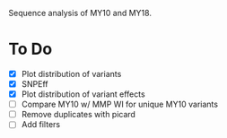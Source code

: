 Sequence analysis of MY10 and MY18.

To Do
=====

* [x] Plot distribution of variants
* [x] SNPEff
* [x] Plot distribution of variant effects
* [ ] Compare MY10 w/ MMP WI for unique MY10 variants
* [ ] Remove duplicates with picard
* [ ] Add filters
